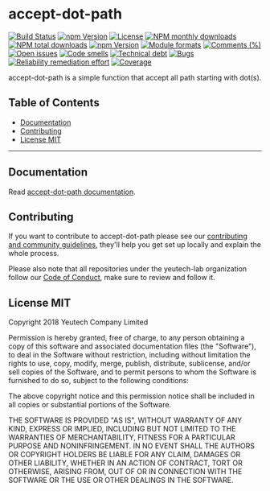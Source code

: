 # accept-dot-path

[![Build Status](https://travis-ci.org/yeutech-lab/accept-dot-path.svg?branch=master)](https://travis-ci.org/yeutech-lab/accept-dot-path) [![npm Version](https://img.shields.io/npm/v/@yeutech-lab/accept-dot-path.svg?style=flat)](https://www.npmjs.com/package/@yeutech-lab/accept-dot-path) [![License](https://img.shields.io/npm/l/@yeutech-lab/accept-dot-path.svg?style=flat)](https://www.npmjs.com/package/@yeutech-lab/accept-dot-path) [![NPM monthly downloads](https://img.shields.io/npm/dm/@yeutech-lab/accept-dot-path.svg?style=flat)](https://npmjs.org/package/@yeutech-lab/accept-dot-path) [![NPM total downloads](https://img.shields.io/npm/dt/@yeutech-lab/accept-dot-path.svg?style=flat)](https://npmjs.org/package/@yeutech-lab/accept-dot-path) [![npm Version](https://img.shields.io/node/v/@yeutech-lab/accept-dot-path.svg?style=flat)](https://www.npmjs.com/package/@yeutech-lab/accept-dot-path) [![Module formats](https://img.shields.io/badge/module%20formats-umd%2C%20cjs%2C%20esm-green.svg?style=flat)](https://www.npmjs.com/package/@yeutech-lab/accept-dot-path)
[![Comments (%)](https://sonarcloud.io/api/badges/measure?key=com.github.yeutech-lab.accept-dot-path&metric=comment_lines_density)](https://sonarcloud.io/component_measures?id=com.github.yeutech-lab.accept-dot-path&metric=comment_lines_density)
[![Open issues](https://sonarcloud.io/api/badges/measure?key=com.github.yeutech-lab.accept-dot-path&metric=open_issues)](https://sonarcloud.io/component_measures?id=com.github.yeutech-lab.accept-dot-path&metric=open_issues)
[![Code smells](https://sonarcloud.io/api/badges/measure?key=com.github.yeutech-lab.accept-dot-path&metric=code_smells)](https://sonarcloud.io/component_measures?id=com.github.yeutech-lab.accept-dot-path&metric=code_smells)
[![Technical debt](https://sonarcloud.io/api/badges/measure?key=com.github.yeutech-lab.accept-dot-path&metric=sqale_index)](https://sonarcloud.io/component_measures?id=com.github.yeutech-lab.accept-dot-path&metric=sqale_index)
[![Bugs](https://sonarcloud.io/api/badges/measure?key=com.github.yeutech-lab.accept-dot-path&metric=bugs)](https://sonarcloud.io/component_measures?id=com.github.yeutech-lab.accept-dot-path&metric=bugs)
[![Reliability remediation effort](https://sonarcloud.io/api/badges/measure?key=com.github.yeutech-lab.accept-dot-path&metric=reliability_remediation_effort)](https://sonarcloud.io/component_measures?id=com.github.yeutech-lab.accept-dot-path&metric=reliability_remediation_effort)
[![Coverage](https://sonarcloud.io/api/badges/measure?key=com.github.yeutech-lab.accept-dot-path&metric=coverage)](https://sonarcloud.io/component_measures?id=com.github.yeutech-lab.accept-dot-path&metric=coverage)

accept-dot-path is a simple function that accept all path starting with dot(s).

## Table of Contents

  - [Documentation](#documentation)
  - [Contributing](#contributing)
  - [License MIT](#license-mit)

---

## Documentation

Read [accept-dot-path documentation](https://yeutech-lab.github.io/accept-dot-path).


## Contributing

If you want to contribute to accept-dot-path please see our [contributing and community guidelines](https://github.com/yeutech-lab/accept-dot-path/blob/master/CONTRIBUTING.md), they\'ll help you get set up locally and explain the whole process.

Please also note that all repositories under the yeutech-lab organization follow our [Code of Conduct](https://github.com/yeutech-lab/accept-dot-path/blob/master/CODE_OF_CONDUCT.md), make sure to review and follow it.

## License MIT

Copyright 2018 Yeutech Company Limited

Permission is hereby granted, free of charge, to any person obtaining a copy of this software and associated documentation files (the "Software"), to deal in the Software without restriction, including without limitation the rights to use, copy, modify, merge, publish, distribute, sublicense, and/or sell copies of the Software, and to permit persons to whom the Software is furnished to do so, subject to the following conditions:

The above copyright notice and this permission notice shall be included in all copies or substantial portions of the Software.

THE SOFTWARE IS PROVIDED "AS IS", WITHOUT WARRANTY OF ANY KIND, EXPRESS OR IMPLIED, INCLUDING BUT NOT LIMITED TO THE WARRANTIES OF MERCHANTABILITY, FITNESS FOR A PARTICULAR PURPOSE AND NONINFRINGEMENT. IN NO EVENT SHALL THE AUTHORS OR COPYRIGHT HOLDERS BE LIABLE FOR ANY CLAIM, DAMAGES OR OTHER LIABILITY, WHETHER IN AN ACTION OF CONTRACT, TORT OR OTHERWISE, ARISING FROM, OUT OF OR IN CONNECTION WITH THE SOFTWARE OR THE USE OR OTHER DEALINGS IN THE SOFTWARE.

